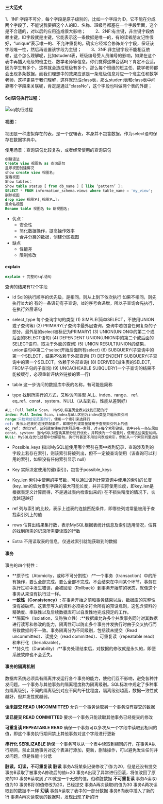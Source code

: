 #### 三大范式
​       1、1NF:字段不可分，每个字段是原子级别的，比如一个字段为ID，它不能在分成两个字段了，不能说我要把这个人的ID、名称、班级号都塞在一个字段里面，这个是不合适的，对以后的应用造成很大影响；
　　2、2NF:有主键，非主键字段依赖主键，ID字段就是主键，它能表示这一条数据是唯一的，有的读者朋友记性很好，“unique”表示唯一的、不允许重复的，确实它经常会修饰某个字段，保证该字段唯一性，然后再设置该字段为主键；
　　3、3NF:非主键字段不能相互依赖，这个怎么理解呢，比如student表，班级编号受人员编号的影响，如果在这个表中再插入班级的班主任、数学老师等信息，你们觉得这样合适吗？肯定不合适，因为学生有多个，这样就会造成班级有多个，那么每个班级的班主任、数学老师都会出现多条数据，而我们理想中的效果应该是一条班级信息对应一个班主任和数学老师，这样更易于我们理解，这样就形成class表，那么student表和class表中间靠哪个字段来关联呢，肯定是通过“classNo”，这个字段也叫做两个表的外键；

#### Sql语句执行过程：

![sql执行过程](https://img-blog.csdnimg.cn/20201006090853757.png?x-oss-process=image/watermark,type_ZmFuZ3poZW5naGVpdGk,shadow_10,text_aHR0cHM6Ly9ibG9nLmNzZG4ubmV0L3l1Y2FuMTIzNA==,size_16,color_FFFFFF,t_70#pic_center)

#### 视图：

视图是一种虚拟存在的表，是一个逻辑表，本身并不包含数据。作为select语句保存在数据字典中。

使用场景：查询语句比较复杂，或者经常使用的查询语句

```sql
创建语法
Create view 视图名 as 查询语句
显示视图创建情况
show create view 视图名;
查看视图
Show tables；
Show table status [ from db_name ] [ like ‘pattern’ ]；
SELECT * FROM information_schema.views where table_name = 'my_view';
删除视图
drop view 视图名[,视图名…];
重命名视图
Rename table 视图名 to 新视图名;
```

- 优点：
  - 安全性
  - 简化数据操作，提高操作效率
  - 合并分离的数据，创建分区视图
- 缺点
  - 性能差
  - 限制修改

#### explain

````sql
explain + 完整的sql语句
````

查询的结果有12个字段

- Id
  Sql的执行顺序的优先级，是相同，则从上到下依次执行
  如果不相同，则先执行id大的
  有的一条语句有子查询，id的序号会递增，所以子查询会先执行，在执行外层语句
- select_type
  每个查询字句的类型
  (1) SIMPLE(简单SELECT，不使用UNION或子查询等)
  (2) PRIMARY(子查询中最外层查询，查询中若包含任何复杂的子部分，最外层的select被标记为PRIMARY)
  (3) UNION(UNION中的第二个或后面的SELECT语句)
  (4) DEPENDENT UNION(UNION中的第二个或后面的SELECT语句，取决于外面的查询)
  (5) UNION RESULT(UNION的结果，union语句中第二个select开始后面所有select)
  (6) SUBQUERY(子查询中的第一个SELECT，结果不依赖于外部查询)
  (7) DEPENDENT SUBQUERY(子查询中的第一个SELECT，依赖于外部查询)
  (8) DERIVED(派生表的SELECT, FROM子句的子查询)
  (9) UNCACHEABLE SUBQUERY(一个子查询的结果不能被缓存，必须重新评估外链接的第一行)

- table
  这一步访问的数据库中表的名称，有可能是简称

- type
  找到所需行的方式，又称访问类型
  ALL、index、range、 ref、eq_ref、const、system、NULL（从左到右，性能从差到好）

```sql
ALL：Full Table Scan， MySQL将遍历全表以找到匹配的行
index: Full Index Scan，index与ALL区别为index类型只遍历索引树
range:只检索给定范围的行，使用一个索引来选择行
ref: 表示上述表的连接匹配条件，即哪些列或常量被用于查找索引列上的值
eq_ref: 类似ref，区别就在使用的索引是唯一索引，对于每个索引键值，表中只有一条记录匹配，简单来说，就是多表连接中使用primary key或者 unique key作为关联条件
const、system: 当MySQL对查询某部分进行优化，并转换为一个常量时，使用这些类型访问。如将主键置于where列表中，MySQL就能将该查询转换为一个常量，system是const类型的特例，当查询的表只有一行的情况下，使用system
NULL: MySQL在优化过程中分解语句，执行时甚至不用访问表或索引，例如从一个索引列里选取最小值可以通过单独索引查找完成。
```

- Possible_keys
  指出MySQL能使用哪个索引在表中找到记录，查询涉及到的字段上若存在索引，则该索引将被列出，但不一定被查询使用（该查询可以利用的索引，如果没有任何索引显示 null）

- Key
  实际决定使用的键(索引)，包含于possible_keys

- Key_len
  索引中使用的字节数，可以通过该列计算查询中使用的索引的长度(key_len的值为索引字段的最大可能长度，并非实际使用长度，即key_len是根据表定义计算而得，不是通过表内检索出来的)
  在不损失精度的情况下，长度越短越好

- ref
  列与索引的比较，表示上述表的连接匹配条件，即哪些列或常量被用于查找索引列上的值

- rows
  估算出结果集行数，表示MySQL根据表统计信息及索引选用情况，估算的找到所需的记录所需要读取的行数

- Extra
  不用读取表的信息，仅通过索引就能获取到的数据

#### 事务

事务的四个特性：

- **原子性（Atomicity，或称不可分割性）:**一个事务（transaction）中的所有操作，要么全部完成，要么全部不完成，不会结束在中间某个环节。事务在执行过程中发生错误，会被回滚（Rollback）到事务开始前的状态，就像这个事务从来没有执行过一样。
- **一致性（Consistency）:** 在事务开始之前和事务结束以后，数据库的完整性没有被破坏。这表示写入的资料必须完全符合所有的预设规则，这包含资料的精确度、串联性以及后续数据库可以自发性地完成预定的工作。
- **隔离性（Isolation，又称独立性）:**数据库允许多个并发事务同时对其数据进行读写和修改的能力，隔离性可以防止多个事务并发执行时由于交叉执行而导致数据的不一致。事务隔离分为不同级别，包括读未提交（Read uncommitted）、读提交（read committed）、可重复读（repeatable read）和串行化（Serializable）。
- **持久性（Durability）:**事务处理结束后，对数据的修改就是永久的，即便系统故障也不会丢失。

#### 事务的隔离机制

​	数据库系统必须具有隔离并发运行各个事务的能力，使他们互不影响，避免各种并发问题。一个事务与其他事务的隔离程度称为隔离级别。SQL标准中规定了多种事务隔离级别，不同的隔离级别对应不同的干扰程度，隔离级别越高，数据一致性就越好，但并发性就越弱。

**读未提交 READ UNCOMMITTED**
允许一个事务读取另一个事务没有提交的数据

**读已提交 READ COMMITTED**
要求一个事务只能读取其他事务已经提交的修改

**可重复读 REPEATABLE READ**
确保一个事务可以多次从一个字段中读取到相同的值，即这个事务执行期间禁止其他事务对这个字段进行更新

**串行化 SERILIZABLE**
确保一个事务可以从一个表中读取到相同的行，在事务A执行期间，禁止其他事务对这个表进行添加，更新，删除操作，可以避免发生任何并发问题，但是性能十分低

**脏读，幻读，不可重复读**
**脏读**
	事务A将某条记录修改了值i为20，但是还没有提交
	事务B读取了被事务A修改后的值i=20
	事务A出现了异常进行回滚，将值改回了原来的10
	事务B读取到了20就是一个无效的值，俗称脏数据
**不可重复读**
	事务A读取i值为10
	事务B将i的值修改为20，已经提交
	事务A再次读取i的值为30
	事务A两次读取到的数据不一样
**幻读**
	事务A读取了表中的一部分数据
	事务B向表中插入了新的行
	事务A再次读取表的数据时，发现出现了新的行